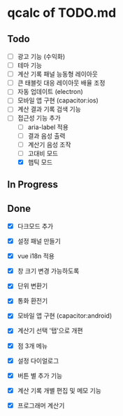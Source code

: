 # qcalc of TODO.md

## Todo

- [ ] 광고 기능 (수익화)
- [ ] 테마 기능
- [ ] 계산 기록 패널 능동형 레이아웃
- [ ] 큰 태블릿 대응 레이아웃 배율 조정
- [ ] 자동 업데이트 (electron)
- [ ] 모바일 앱 구현 (capacitor:ios)
- [ ] 계산 결과 기록 검색 기능
- [ ] 접근성 기능 추가
  - [ ] aria-label 적용
  - [ ] 결과 음성 출력
  - [ ] 계산기 음성 조작
  - [ ] 고대비 모드
  - [x] 햅틱 모드

## In Progress

## Done

- [x] 다크모드 추가
- [x] 설정 패널 만들기
- [x] vue i18n 적용
- [x] 창 크기 변경 가능하도록
- [x] 단위 변환기
- [x] 통화 환전기
- [x] 모바일 앱 구현 (capacitor:android)
- [x] 계산기 선택 '탭'으로 개편
- [x] 점 3개 메뉴
- [x] 설정 다이얼로그
- [x] 버튼 별 추가 기능
- [x] 계산 기록 개별 편집 및 메모 기능
- [x] 프로그래머 계산기

